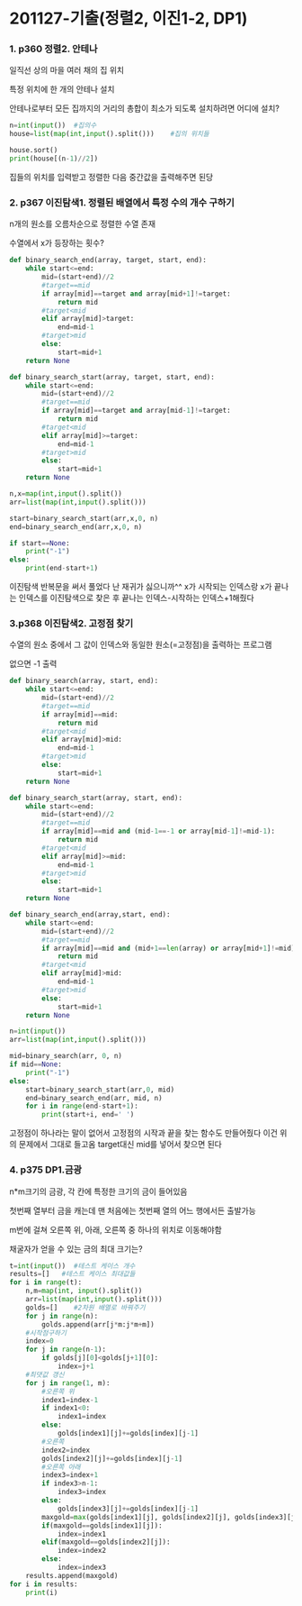 # 201127-기출(정렬2, 이진1-2, DP1)

### 1. p360 정렬2. 안테나

일직선 상의 마을 여러 채의 집 위치

특정 위치에 한 개의 안테나 설치

안테나로부터 모든 집까지의 거리의 총합이 최소가 되도록 설치하려면 어디에 설치?

```python
n=int(input())  #집의수
house=list(map(int,input().split()))	#집의 위치들

house.sort()
print(house[(n-1)//2])
```

집들의 위치를 입력받고 정렬한 다음 중간값을 출력해주면 된당

### 2. p367 이진탐색1. 정렬된 배열에서 특정 수의 개수 구하기

n개의 원소를 오름차순으로 정렬한 수열 존재

수열에서 x가 등장하는 횟수?

```python
def binary_search_end(array, target, start, end):
    while start<=end:
        mid=(start+end)//2
        #target==mid
        if array[mid]==target and array[mid+1]!=target:
            return mid
        #target<mid
        elif array[mid]>target:
            end=mid-1
        #target>mid
        else:
            start=mid+1
    return None

def binary_search_start(array, target, start, end):
    while start<=end:
        mid=(start+end)//2
        #target==mid
        if array[mid]==target and array[mid-1]!=target:
            return mid
        #target<mid
        elif array[mid]>=target:
            end=mid-1
        #target>mid
        else:
            start=mid+1
    return None

n,x=map(int,input().split())
arr=list(map(int,input().split()))

start=binary_search_start(arr,x,0, n)
end=binary_search_end(arr,x,0, n)

if start==None:
    print("-1")
else:
    print(end-start+1)
```

이진탐색 반복문을 써서 풀었다 난 재귀가 싫으니까^^ x가 시작되는 인덱스랑 x가 끝나는 인덱스를 이진탐색으로 찾은 후 끝나는 인덱스-시작하는 인덱스+1해줬다

### 3.p368 이진탐색2. 고정점 찾기

수열의 원소 중에서 그 값이 인덱스와 동일한 원소(=고정점)을 출력하는 프로그램

없으면 -1 출력

```python
def binary_search(array, start, end):
    while start<=end:
        mid=(start+end)//2
        #target==mid
        if array[mid]==mid:
            return mid
        #target<mid
        elif array[mid]>mid:
            end=mid-1
        #target>mid
        else:
            start=mid+1
    return None

def binary_search_start(array, start, end):
    while start<=end:
        mid=(start+end)//2
        #target==mid
        if array[mid]==mid and (mid-1==-1 or array[mid-1]!=mid-1):
            return mid
        #target<mid
        elif array[mid]>=mid:
            end=mid-1
        #target>mid
        else:
            start=mid+1
    return None

def binary_search_end(array,start, end):
    while start<=end:
        mid=(start+end)//2
        #target==mid
        if array[mid]==mid and (mid+1==len(array) or array[mid+1]!=mid):
            return mid
        #target<mid
        elif array[mid]>mid:
            end=mid-1
        #target>mid
        else:
            start=mid+1
    return None

n=int(input())
arr=list(map(int,input().split()))

mid=binary_search(arr, 0, n)
if mid==None:
    print("-1")
else:
    start=binary_search_start(arr,0, mid)
    end=binary_search_end(arr, mid, n)
    for i in range(end-start+1):
        print(start+i, end=' ')
```

고정점이 하나라는 말이 없어서 고정점의 시작과 끝을 찾는 함수도 만들어줬다 이건 위의 문제에서 그대로 들고옴 target대신 mid를 넣어서 찾으면 된다

### 4. p375 DP1.금광

n*m크기의 금광, 각 칸에 특정한 크기의 금이 들어있음

첫번째 열부터 금을 캐는데 맨 처음에는 첫번째 열의 어느 행에서든 출발가능

m번에 걸쳐 오른쪽 위, 아래, 오른쪽 중 하나의 위치로 이동해야함

채굴자가 얻을 수 있는 금의 최대 크기는?

```python
t=int(input())  #테스트 케이스 개수
results=[]   #테스트 케이스 최대값들
for i in range(t):
    n,m=map(int, input().split())
    arr=list(map(int,input().split()))
    golds=[]    #2차원 배열로 바꿔주기
    for j in range(n):
        golds.append(arr[j*m:j*m+m])
    #시작점구하기
    index=0
    for j in range(n-1):
        if golds[j][0]<golds[j+1][0]:
            index=j+1
    #최댓값 갱신
    for j in range(1, m):
        #오른쪽 위
        index1=index-1
        if index1<0:
            index1=index
        else:
            golds[index1][j]+=golds[index][j-1]
        #오른쪽
        index2=index
        golds[index2][j]+=golds[index][j-1]
        #오른쪽 아래
        index3=index+1
        if index3>n-1:
            index3=index
        else:    
            golds[index3][j]+=golds[index][j-1]
        maxgold=max(golds[index1][j], golds[index2][j], golds[index3][j])
        if(maxgold==golds[index1][j]):
            index=index1
        elif(maxgold==golds[index2][j]):
            index=index2
        else:
            index=index3
    results.append(maxgold)
for i in results:
    print(i)
```

